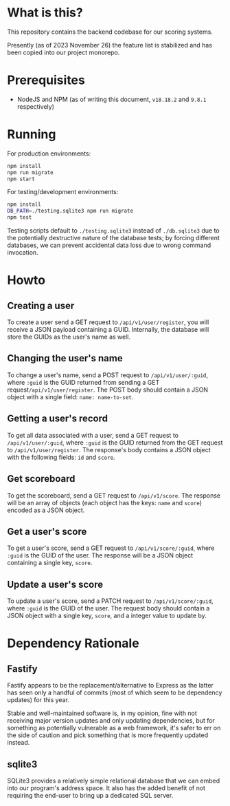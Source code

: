 # What is this?

This repository contains the backend codebase for our scoring systems.

Presently (as of 2023 November 26) the feature list is stabilized and has been copied into our project monorepo.

# Prerequisites

- NodeJS and NPM (as of writing this document, `v18.18.2` and `9.8.1` respectively)

# Running

For production environments:

```bash
npm install
npm run migrate
npm start
```

For testing/development environments:

```bash
npm install
DB_PATH=./testing.sqlite3 npm run migrate
npm test
```

Testing scripts default to `./testing.sqlite3` instead of `./db.sqlite3` due to the potentially destructive nature of the database tests; by forcing different databases, we can prevent accidental data loss due to wrong command invocation.

# Howto

## Creating a user

To create a user send a GET request to `/api/v1/user/register`, you will receive a JSON payload containing a GUID. Internally, the database will store the GUIDs as the user's name as well.

## Changing the user's name

To change a user's name, send a POST request to `/api/v1/user/:guid`, where `:guid` is the GUID returned from sending a GET request`/api/v1/user/register`. The POST body should contain a JSON object with a single field: `name: name-to-set`.

## Getting a user's record

To get all data associated with a user, send a GET request to `/api/v1/user/:guid`, where `:guid` is the GUID returned from the GET request to `/api/v1/user/register`. The response's body contains a JSON object with the following fields: `id` and `score`.

## Get scoreboard

To get the scoreboard, send a GET request to `/api/v1/score`. The response will be an array of objects (each object has the keys: `name` and `score`) encoded as a JSON object.

## Get a user's score

To get a user's score, send a GET request to `/api/v1/score/:guid`, where `:guid` is the GUID of the user. The response will be a JSON object containing a single key, `score`.

## Update a user's score

To update a user's score, send a PATCH request to `/api/v1/score/:guid`, where `:guid` is the GUID of the user. The request body should contain a JSON object with a single key, `score`, and a integer value to update by.

# Dependency Rationale

## Fastify

Fastify appears to be the replacement/alternative to Express as the latter has seen only a handful of commits (most of which seem to be dependency updates) for this year. 

Stable and well-maintained software is, in my opinion, fine with not receiving major version updates and only updating dependencies, but for something as potentially vulnerable as a web framework, it's safer to err on the side of caution and pick something that is more frequently updated instead.

## sqlite3

SQLite3 provides a relatively simple relational database that we can embed into our program's address space. It also has the added benefit of not requiring the end-user to bring up a dedicated SQL server.

